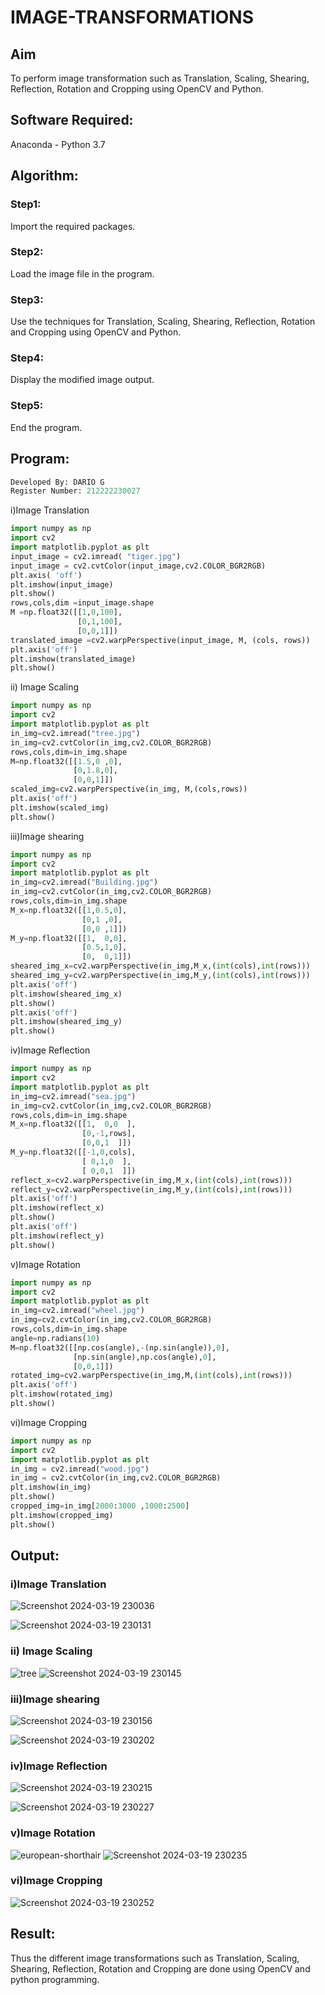 # IMAGE-TRANSFORMATIONS


## Aim
To perform image transformation such as Translation, Scaling, Shearing, Reflection, Rotation and Cropping using OpenCV and Python.

## Software Required:
Anaconda - Python 3.7

## Algorithm:
### Step1:
Import the required packages.
<br>
### Step2:
Load the image file in the program.
<br>

### Step3:
Use the techniques for Translation, Scaling, Shearing, Reflection, Rotation and Cropping using OpenCV and Python.
<br>

### Step4:
Display the modified image output.
<br>

### Step5:
End the program.
<br>

## Program:
```python
Developed By: DARIO G
Register Number: 212222230027
```

i)Image Translation
```python
import numpy as np
import cv2
import matplotlib.pyplot as plt
input_image = cv2.imread( "tiger.jpg")
input_image = cv2.cvtColor(input_image,cv2.COLOR_BGR2RGB)
plt.axis( 'off')
plt.imshow(input_image)
plt.show()
rows,cols,dim =input_image.shape
M =np.float32([[1,0,100],
               [0,1,100],
               [0,0,1]])
translated_image =cv2.warpPerspective(input_image, M, (cols, rows))
plt.axis('off')
plt.imshow(translated_image)
plt.show()
```
ii) Image Scaling
```python
import numpy as np
import cv2
import matplotlib.pyplot as plt
in_img=cv2.imread("tree.jpg")
in_img=cv2.cvtColor(in_img,cv2.COLOR_BGR2RGB)
rows,cols,dim=in_img.shape
M=np.float32([[1.5,0 ,0],
              [0,1.8,0],
              [0,0,1]])
scaled_img=cv2.warpPerspective(in_img, M,(cols,rows))
plt.axis('off')
plt.imshow(scaled_img)
plt.show()
```


iii)Image shearing

``` python
import numpy as np
import cv2
import matplotlib.pyplot as plt
in_img=cv2.imread("Building.jpg")
in_img=cv2.cvtColor(in_img,cv2.COLOR_BGR2RGB)
rows,cols,dim=in_img.shape
M_x=np.float32([[1,0.5,0],
                [0,1 ,0],
                [0,0 ,1]])
M_y=np.float32([[1,  0,0],
                [0.5,1,0],
                [0,  0,1]])
sheared_img_x=cv2.warpPerspective(in_img,M_x,(int(cols),int(rows)))
sheared_img_y=cv2.warpPerspective(in_img,M_y,(int(cols),int(rows)))
plt.axis('off')
plt.imshow(sheared_img_x)
plt.show()
plt.axis('off')
plt.imshow(sheared_img_y)
plt.show()

```

iv)Image Reflection
``` python
import numpy as np
import cv2
import matplotlib.pyplot as plt
in_img=cv2.imread("sea.jpg")
in_img=cv2.cvtColor(in_img,cv2.COLOR_BGR2RGB)
rows,cols,dim=in_img.shape
M_x=np.float32([[1,  0,0  ],
                [0,-1,rows],
                [0,0,1  ]])
M_y=np.float32([[-1,0,cols],
                [ 0,1,0  ],
                [ 0,0,1  ]])
reflect_x=cv2.warpPerspective(in_img,M_x,(int(cols),int(rows)))
reflect_y=cv2.warpPerspective(in_img,M_y,(int(cols),int(rows)))
plt.axis('off')
plt.imshow(reflect_x)
plt.show()
plt.axis('off')
plt.imshow(reflect_y)
plt.show()  


```


v)Image Rotation


``` python
import numpy as np
import cv2
import matplotlib.pyplot as plt
in_img=cv2.imread("wheel.jpg")
in_img=cv2.cvtColor(in_img,cv2.COLOR_BGR2RGB)
rows,cols,dim=in_img.shape
angle=np.radians(10)
M=np.float32([[np.cos(angle),-(np.sin(angle)),0],
              [np.sin(angle),np.cos(angle),0],
              [0,0,1]])
rotated_img=cv2.warpPerspective(in_img,M,(int(cols),int(rows)))
plt.axis('off')
plt.imshow(rotated_img)
plt.show() 
```

vi)Image Cropping
```python
import numpy as np
import cv2
import matplotlib.pyplot as plt
in_img = cv2.imread("wood.jpg")
in_img = cv2.cvtColor(in_img,cv2.COLOR_BGR2RGB)
plt.imshow(in_img)
plt.show()
cropped_img=in_img[2000:3000 ,1000:2500]
plt.imshow(cropped_img)
plt.show()
```

## Output:
### i)Image Translation

![Screenshot 2024-03-19 230036](https://github.com/yoheshkumar/IMAGE-TRANSFORMATIONS/assets/119393568/d6fff7d6-9319-4f27-8b5c-0e6542485f5b)


![Screenshot 2024-03-19 230131](https://github.com/yoheshkumar/IMAGE-TRANSFORMATIONS/assets/119393568/5ff9991c-97b9-41ca-97c5-cab81ef700be)



### ii) Image Scaling
![tree](https://github.com/yoheshkumar/IMAGE-TRANSFORMATIONS/assets/119393568/39944950-290a-4933-b8ed-d9c2d91e4121)
![Screenshot 2024-03-19 230145](https://github.com/yoheshkumar/IMAGE-TRANSFORMATIONS/assets/119393568/58f9bd7d-21dc-4e27-9f66-bccfe1c3e571)



### iii)Image shearing
![Screenshot 2024-03-19 230156](https://github.com/yoheshkumar/IMAGE-TRANSFORMATIONS/assets/119393568/8c2f2adf-e245-4f14-8e76-23305ba5d0a1)

![Screenshot 2024-03-19 230202](https://github.com/yoheshkumar/IMAGE-TRANSFORMATIONS/assets/119393568/1475a006-a549-401b-b1d2-9e8b2d42d8ee)


### iv)Image Reflection
![Screenshot 2024-03-19 230215](https://github.com/yoheshkumar/IMAGE-TRANSFORMATIONS/assets/119393568/aec98a36-6bf0-42e3-8e07-6db78bdc61fe)

![Screenshot 2024-03-19 230227](https://github.com/yoheshkumar/IMAGE-TRANSFORMATIONS/assets/119393568/21251c20-67de-4a18-b8a2-a71bc227d80b)



### v)Image Rotation
![european-shorthair](https://github.com/yoheshkumar/IMAGE-TRANSFORMATIONS/assets/119393568/0bcad2d4-5b28-4486-a981-9e7d1de47ee3)
![Screenshot 2024-03-19 230235](https://github.com/yoheshkumar/IMAGE-TRANSFORMATIONS/assets/119393568/2613fe1f-5752-4d01-93a7-5d8fdf2ce195)





### vi)Image Cropping
![Screenshot 2024-03-19 230252](https://github.com/yoheshkumar/IMAGE-TRANSFORMATIONS/assets/119393568/a7cf2215-e3b2-45f2-aaed-bb62c85ccb4c)





## Result: 

Thus the different image transformations such as Translation, Scaling, Shearing, Reflection, Rotation and Cropping are done using OpenCV and python programming.
